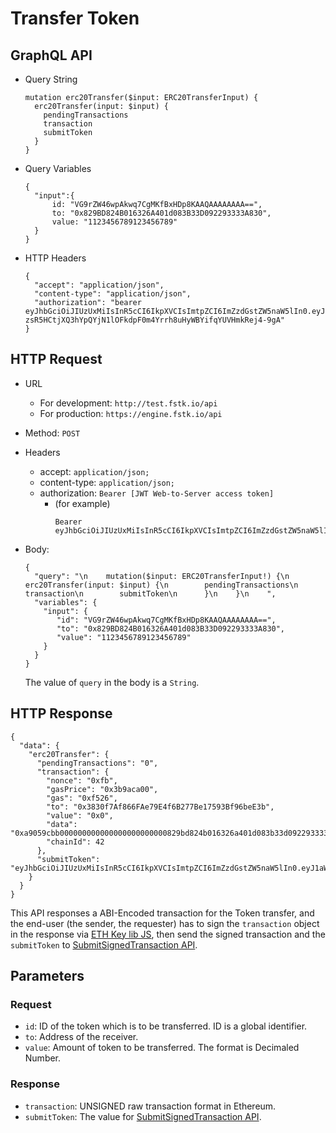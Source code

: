 
# Transfer Token

## GraphQL API
- Query String
  ```
  mutation erc20Transfer($input: ERC20TransferInput) {
    erc20Transfer(input: $input) {
      pendingTransactions
      transaction
      submitToken
    }
  }
  ```

- Query Variables
  ```
  {  
    "input":{  
        id: "VG9rZW46wpAkwq7CgMKfBxHDp8KAAQAAAAAAAA==",
        to: "0x829BD824B016326A401d083B33D092293333A830",
        value: "1123456789123456789"
    }
  }
  ```
  
- HTTP Headers
  ```
  {
    "accept": "application/json",
    "content-type": "application/json",
    "authorization": "bearer eyJhbGciOiJIUzUxMiIsInR5cCI6IkpXVCIsImtpZCI6ImZzdGstZW5naW5lIn0.eyJ1aWQiOiLDr1xiw73Ch8KDSFx1MDAxMcOowo5awrvCqsOAXHUwMDAywrwmIiwiaWF0IjoxNTM4NTYyODAyLCJleHAiOjE1Mzg2NDkyMDIsImF1ZCI6InVybjpmc3RrOmVuZ2luZSIsImlzcyI6InVybjpmc3RrOmVuZ2luZSIsInN1YiI6InVybjpmc3RrOmVuZ2luZTphY2Nlc3NfdG9rZW4ifQ.sGfxYe16aRx_vmvzlRps_gcyTeQD-zsR5HCtjXQ3hYpQYjN1lOFkdpF0m4Yrrh8uHyWBYifqYUVHmkRej4-9gA"
  }
  ```

## HTTP Request
- URL
  - For development: `http://test.fstk.io/api`
  - For production: `https://engine.fstk.io/api`
- Method: `POST`
- Headers
  - accept: `application/json;`
  - content-type: `application/json;`
  - authorization: `Bearer [JWT Web-to-Server access token]`
    - (for example)
      ```
      Bearer eyJhbGciOiJIUzUxMiIsInR5cCI6IkpXVCIsImtpZCI6ImZzdGstZW5naW5lIn0.eyJ1aWQiOiLDr1xiw73Ch8KDSFx1MDAxMcOowo5awrvCqsOAXHUwMDAywrwmIiwiaWF0IjoxNTM4NzA5MDM2LCJleHAiOjE1Mzg3OTU0MzYsImF1ZCI6InVybjpmc3RrOmVuZ2luZSIsImlzcyI6InVybjpmc3RrOmVuZ2luZSIsInN1YiI6InVybjpmc3RrOmVuZ2luZTphY2Nlc3NfdG9rZW4ifQ.msJZ61FHIkKtjUpDs4sx1Kk1rb9vdhus3ntUDj6rHNmsygiHTgOEMQFJMtVqtWqkNgrtRgGpngq8Rf47xTT53g
      ```

- Body:
  ```
  {  
    "query": "\n    mutation($input: ERC20TransferInput!) {\n      erc20Transfer(input: $input) {\n        pendingTransactions\n        transaction\n        submitToken\n      }\n    }\n    ",
    "variables": {  
      "input": {  
         "id": "VG9rZW46wpAkwq7CgMKfBxHDp8KAAQAAAAAAAA==",
         "to": "0x829BD824B016326A401d083B33D092293333A830",
         "value": "1123456789123456789"
      }
    }
  }
  ```
  The value of `query` in the body is a `String`. 


  <!-- The `id` in `variables` is the Token `id`.  
  The `to` in `variables` is the Token recevier's address.  
  The `value` in `variables` is the Token value to be transferred.  -->
  
  <!-- **This string in Token transfer represents the decimaled number string**. For example, because the Tokens have the decimals of 18, the value `"1123456789123456789"` means `1.123456789123456789` for human (**human number string**). -->


## HTTP Response
```
{
  "data": {
    "erc20Transfer": {
      "pendingTransactions": "0",
      "transaction": {
        "nonce": "0xfb",
        "gasPrice": "0x3b9aca00",
        "gas": "0xf526",
        "to": "0x3830f7Af866FAe79E4f6B277Be17593Bf96beE3b",
        "value": "0x0",
        "data": "0xa9059cbb000000000000000000000000829bd824b016326a401d083b33d092293333a8300000000000000000000000000000000000000000000000000f9751ff54345f15",
        "chainId": 42
      },
      "submitToken": "eyJhbGciOiJIUzUxMiIsInR5cCI6IkpXVCIsImtpZCI6ImZzdGstZW5naW5lIn0.eyJ1aWQiOiLDpsKIc8KdXHUwMDEzw6JcdTAwMTHDqMKCwqBje0x0w6nCsCIsImFjdGlvbiI6ImVyYzIwVHJhbnNmZXIiLCJkYXRhIjoicVFXY3V3QUFBQUFBQUFBQUFBQUFBSUtiMkNTd0ZqSnFRQjBJT3pQUWtpa3pNNmd3QUFBQUFBQUFBQUFBQUFBQUFBQUFBQUFBQUFBQUFBQUFENWRSLzFRMFh4VT0iLCJpYXQiOjE1MzQ2OTMwNzIsImV4cCI6MTUzNDY5MzY3MiwiYXVkIjoidXJuOmZzdGs6ZW5naW5lIiwiaXNzIjoidXJuOmZzdGs6ZW5naW5lIiwic3ViIjoidXJuOmZzdGs6ZW5naW5lOnN1Ym1pdF90b2tlbiJ9.nGItBL3I7HLifsa3HZUIyPnX7NiH9YTgx2OcaZtfTV5xEUbJDpDQ0DJIWKgKl5M7f29guC7428iFPkyDTKFVXQ"
    }
  }
}
``` 
This API responses a ABI-Encoded transaction for the Token transfer, and the end-user (the sender, the requester) has to sign the `transaction` object in the response via [ETH Key lib JS](https://github.com/funderstoken/eth-key-lib-js), then send the signed transaction and the `submitToken` to [SubmitSignedTransaction API](https://github.com/funderstoken/module-api/tree/master/SubmitSignedTransaction).

## Parameters
### Request 
  - `id`: ID of the token which is to be transferred. ID is a global identifier.
  - `to`: Address of the receiver.
  - `value`: Amount of token to be transferred. The format is Decimaled Number.

### Response
  - `transaction`: UNSIGNED raw transaction format in Ethereum.
  - `submitToken`: The value for [SubmitSignedTransaction API](https://github.com/funderstoken/module-api/tree/master/SubmitSignedTransaction).


